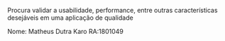 Procura validar a usabilidade, performance, entre outras características 
desejáveis em uma aplicação de qualidade

Nome: Matheus Dutra Karo
RA:1801049
